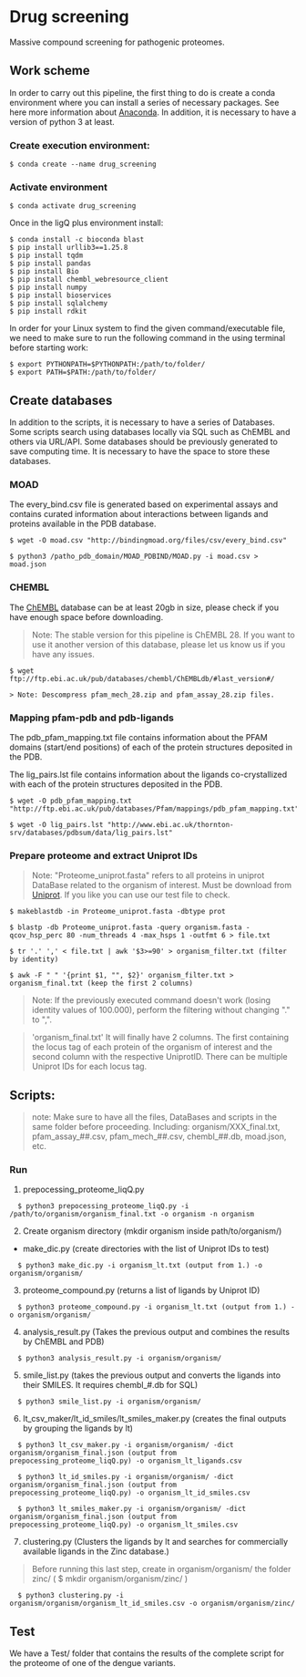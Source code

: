 # Drug screening
Massive compound screening for pathogenic proteomes.

## Work scheme

  In order to carry out this pipeline, the first thing to do is create a conda environment where you can install a series of necessary packages. See here more information about [Anaconda](https://www.anaconda.com/download/). In addition, it is necessary to have a version of python 3 at least.
  

### Create execution environment:
```
$ conda create --name drug_screening
```
### Activate environment
```
$ conda activate drug_screening
```
Once in the ligQ plus environment install:
```
$ conda install -c bioconda blast
$ pip install urllib3==1.25.8
$ pip install tqdm
$ pip install pandas
$ pip install Bio
$ pip install chembl_webresource_client
$ pip install numpy
$ pip install bioservices
$ pip install sqlalchemy 
$ pip install rdkit
```
In order for your Linux system to find the given command/executable file, we need to make sure to run the following command in the using terminal before starting work:
```
$ export PYTHONPATH=$PYTHONPATH:/path/to/folder/
$ export PATH=$PATH:/path/to/folder/
```

## Create databases
 In addition to the scripts, it is necessary to have a series of Databases. Some scripts search using databases locally via SQL such as ChEMBL and others via URL/API. Some databases should be previously generated to save computing time. It is necessary to have the space to store these databases.
### MOAD
The every_bind.csv file is generated based on experimental assays and contains curated information about interactions between ligands and proteins available in the PDB database.
```
$ wget -O moad.csv "http://bindingmoad.org/files/csv/every_bind.csv"

$ python3 /patho_pdb_domain/MOAD_PDBIND/MOAD.py -i moad.csv > moad.json
```
### CHEMBL
The [ChEMBL](https://www.ebi.ac.uk/chembl/) database can be at least 20gb in size, please check if you have enough space before downloading.

> Note: The stable version for this pipeline is ChEMBL 28. If you want to use it another version of this database, please let us know us if you have any issues. 

```
$ wget ftp://ftp.ebi.ac.uk/pub/databases/chembl/ChEMBLdb/#last_version#/

> Note: Descompress pfam_mech_28.zip and pfam_assay_28.zip files.
```

### Mapping pfam-pdb and pdb-ligands
The pdb_pfam_mapping.txt file contains information about the PFAM domains (start/end positions) of each of the protein structures deposited in the PDB.

The lig_pairs.lst file contains information about the ligands co-crystallized with each of the protein structures deposited in the PDB.
```
$ wget -O pdb_pfam_mapping.txt "http://ftp.ebi.ac.uk/pub/databases/Pfam/mappings/pdb_pfam_mapping.txt"

$ wget -O lig_pairs.lst "http://www.ebi.ac.uk/thornton-srv/databases/pdbsum/data/lig_pairs.lst"
```

### Prepare proteome and extract Uniprot IDs
> Note: "Proteome_uniprot.fasta" refers to all proteins in uniprot DataBase related to the organism of interest. Must be download from [Uniprot](https://www.uniprot.org). If you like you can use our test file to check. 
```
$ makeblastdb -in Proteome_uniprot.fasta -dbtype prot

$ blastp -db Proteome_uniprot.fasta -query organism.fasta -qcov_hsp_perc 80 -num_threads 4 -max_hsps 1 -outfmt 6 > file.txt

$ tr '.' ',' < file.txt | awk '$3>=90' > organism_filter.txt (filter by identity)

$ awk -F " " '{print $1, "", $2}' organism_filter.txt > organism_final.txt (keep the first 2 columns)
```
> Note: If the previously executed command doesn't work (losing identity values of 100.000), perform the filtering without changing "." to ",".

> 'organism_final.txt' It will finally have 2 columns. The first containing the locus tag of each protein of the organism of interest and the second column with the respective UniprotID. There can be multiple Uniprot IDs for each locus tag.

## Scripts:

> note: Make sure to have all the files, DataBases and scripts in the same folder before proceeding. Including: organism/XXX_final.txt, pfam_assay_##.csv, pfam_mech_##.csv, chembl_##.db, moad.json, etc.

### Run

1. prepocessing_proteome_liqQ.py
```
  $ python3 prepocessing_proteome_liqQ.py -i /path/to/organism/organism_final.txt -o organism -n organism
```
2. Create organism directory (mkdir organism inside path/to/organism/)

  * make_dic.py (create directories with the list of Uniprot IDs to test)
```
  $ python3 make_dic.py -i organism_lt.txt (output from 1.) -o organism/organism/
```
3. proteome_compound.py (returns a list of ligands by Uniprot ID)
```
  $ python3 proteome_compound.py -i organism_lt.txt (output from 1.) -o organism/organism/
```
4. analysis_result.py (Takes the previous output and combines the results by ChEMBL and PDB)
```
  $ python3 analysis_result.py -i organism/organism/
```
5. smile_list.py (takes the previous output and converts the ligands into their SMILES. It requires chembl_#.db for SQL)
```
  $ python3 smile_list.py -i organism/organism/ 
```
6. lt_csv_maker/lt_id_smiles/lt_smiles_maker.py (creates the final outputs by grouping the ligands by lt)
```
  $ python3 lt_csv_maker.py -i organism/organism/ -dict organism/organism_final.json (output from prepocessing_proteome_liqQ.py) -o organism_lt_ligands.csv

  $ python3 lt_id_smiles.py -i organism/organism/ -dict organism/organism_final.json (output from prepocessing_proteome_liqQ.py) -o organism_lt_id_smiles.csv

  $ python3 lt_smiles_maker.py -i organism/organism/ -dict organism/organism_final.json (output from prepocessing_proteome_liqQ.py) -o organism_lt_smiles.csv
```
7. clustering.py (Clusters the ligands by lt and searches for commercially available ligands in the Zinc database.)
> Before running this last step, create in organism/organism/ the folder zinc/ ( $ mkdir organism/organism/zinc/ )
```
  $ python3 clustering.py -i organism/organism/organism_lt_id_smiles.csv -o organism/organism/zinc/
```

## Test 
We have a Test/ folder that contains the results of the complete script for the proteome of one of the dengue variants.
